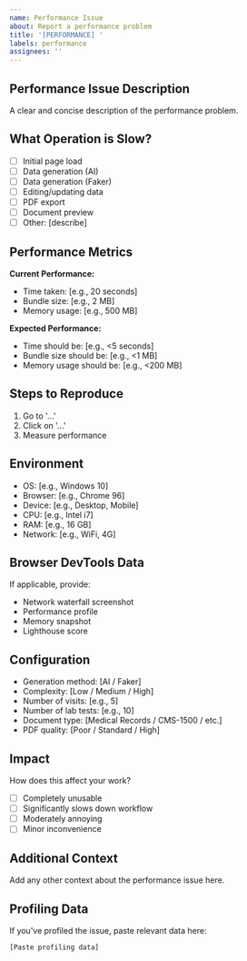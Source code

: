 ```yaml
---
name: Performance Issue
about: Report a performance problem
title: '[PERFORMANCE] '
labels: performance
assignees: ''
---
```


## Performance Issue Description
A clear and concise description of the performance problem.

## What Operation is Slow?
- [ ] Initial page load
- [ ] Data generation (AI)
- [ ] Data generation (Faker)
- [ ] Editing/updating data
- [ ] PDF export
- [ ] Document preview
- [ ] Other: [describe]

## Performance Metrics
**Current Performance:**
- Time taken: [e.g., 20 seconds]
- Bundle size: [e.g., 2 MB]
- Memory usage: [e.g., 500 MB]

**Expected Performance:**
- Time should be: [e.g., <5 seconds]
- Bundle size should be: [e.g., <1 MB]
- Memory usage should be: [e.g., <200 MB]

## Steps to Reproduce
1. Go to '...'
2. Click on '...'
3. Measure performance

## Environment
- OS: [e.g., Windows 10]
- Browser: [e.g., Chrome 96]
- Device: [e.g., Desktop, Mobile]
- CPU: [e.g., Intel i7]
- RAM: [e.g., 16 GB]
- Network: [e.g., WiFi, 4G]

## Browser DevTools Data
If applicable, provide:
- Network waterfall screenshot
- Performance profile
- Memory snapshot
- Lighthouse score

## Configuration
- Generation method: [AI / Faker]
- Complexity: [Low / Medium / High]
- Number of visits: [e.g., 5]
- Number of lab tests: [e.g., 10]
- Document type: [Medical Records / CMS-1500 / etc.]
- PDF quality: [Poor / Standard / High]

## Impact
How does this affect your work?
- [ ] Completely unusable
- [ ] Significantly slows down workflow
- [ ] Moderately annoying
- [ ] Minor inconvenience

## Additional Context
Add any other context about the performance issue here.

## Profiling Data
If you've profiled the issue, paste relevant data here:
```
[Paste profiling data]
```
